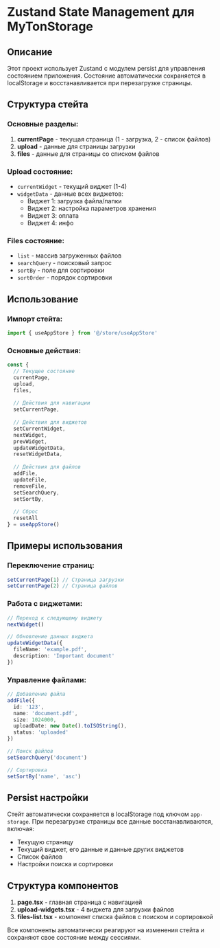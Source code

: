# Zustand State Management для MyTonStorage

## Описание

Этот проект использует Zustand с модулем persist для управления состоянием приложения. Состояние автоматически сохраняется в localStorage и восстанавливается при перезагрузке страницы.

## Структура стейта

### Основные разделы:
1. **currentPage** - текущая страница (1 - загрузка, 2 - список файлов)
2. **upload** - данные для страницы загрузки
3. **files** - данные для страницы со списком файлов

### Upload состояние:
- `currentWidget` - текущий виджет (1-4)
- `widgetData` - данные всех виджетов:
  - Виджет 1: загрузка файла/папки
  - Виджет 2: настройка параметров хранения
  - Виджет 3: оплата
  - Виджет 4: инфо

### Files состояние:
- `list` - массив загруженных файлов
- `searchQuery` - поисковый запрос
- `sortBy` - поле для сортировки
- `sortOrder` - порядок сортировки

## Использование

### Импорт стейта:
```typescript
import { useAppStore } from '@/store/useAppStore'
```

### Основные действия:
```typescript
const {
  // Текущее состояние
  currentPage,
  upload,
  files,
  
  // Действия для навигации
  setCurrentPage,
  
  // Действия для виджетов
  setCurrentWidget,
  nextWidget,
  prevWidget,
  updateWidgetData,
  resetWidgetData,
  
  // Действия для файлов
  addFile,
  updateFile,
  removeFile,
  setSearchQuery,
  setSortBy,
  
  // Сброс
  resetAll
} = useAppStore()
```

## Примеры использования

### Переключение страниц:
```typescript
setCurrentPage(1) // Страница загрузки
setCurrentPage(2) // Страница файлов
```

### Работа с виджетами:
```typescript
// Переход к следующему виджету
nextWidget()

// Обновление данных виджета
updateWidgetData({
  fileName: 'example.pdf',
  description: 'Important document'
})
```

### Управление файлами:
```typescript
// Добавление файла
addFile({
  id: '123',
  name: 'document.pdf',
  size: 1024000,
  uploadDate: new Date().toISOString(),
  status: 'uploaded'
})

// Поиск файлов
setSearchQuery('document')

// Сортировка
setSortBy('name', 'asc')
```

## Persist настройки

Стейт автоматически сохраняется в localStorage под ключом `app-storage`. При перезагрузке страницы все данные восстанавливаются, включая:
- Текущую страницу
- Текущий виджет, его данные и данные других виджетов
- Список файлов
- Настройки поиска и сортировки

## Структура компонентов

1. **page.tsx** - главная страница с навигацией
2. **upload-widgets.tsx** - 4 виджета для загрузки файлов
3. **files-list.tsx** - компонент списка файлов с поиском и сортировкой

Все компоненты автоматически реагируют на изменения стейта и сохраняют свое состояние между сессиями.

